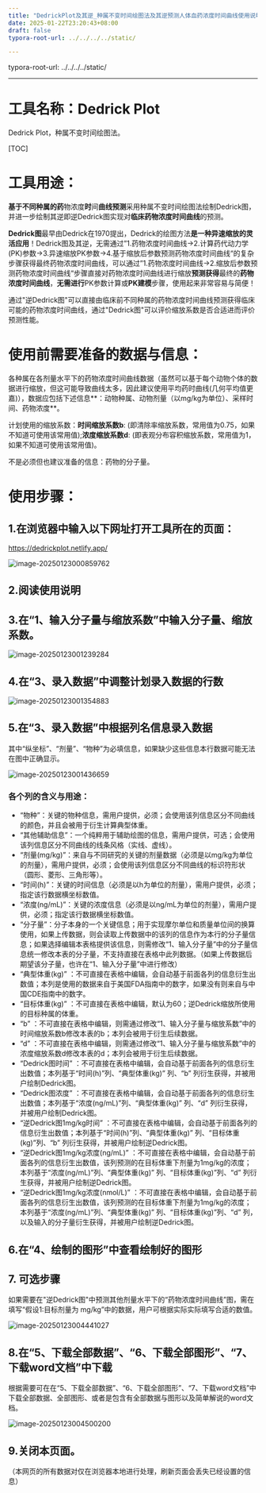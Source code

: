 ```yaml
---
title: "DedrickPlot及其逆_种属不变时间绘图法及其逆预测人体血药浓度时间曲线使用说明"
date: 2025-01-22T23:20:43+08:00
draft: false
typora-root-url: ../../../../static/

---
```


typora-root-url: ../../../../static/

---

# 工具名称：Dedrick Plot

Dedrick Plot，种属不变时间绘图法。

[TOC]

# 工具用途：

**基于不同种属的药**物浓度**时**间**曲线预测**采用种属不变时间绘图法绘制Dedrick图，并进一步绘制其逆即逆Dedrick图实现对**临床药物浓度时间曲线**的预测。

**Dedrick图**最早由Dedrick在1970提出，Dedrick的绘图方法**是一种异速缩放的灵活应用**！Dedrick图及其逆，无需通过”1.药物浓度时间曲线→2.计算药代动力学(PK)参数→3.异速缩放PK参数→4.基于缩放后参数预测药物浓度时间曲线“的复杂步骤获得最终药物浓度时间曲线，可以通过”1.药物浓度时间曲线→2.缩放后参数预测药物浓度时间曲线“步骤直接对药物浓度时间曲线进行缩放**预测获得**最终的**药物浓度时间曲线**，**无需进行**PK参数计算或**PK建模**步骤，使用起来非常容易与简便！

通过"逆Dedrick图"可以直接由临床前不同种属的药物浓度时间曲线预测获得临床可能的药物浓度时间曲线，通过"Dedrick图"可以评价缩放系数是否合适进而评价预测性能。

# 使用前需要准备的数据与信息：

各种属在各剂量水平下的药物浓度时间曲线数据（虽然可以基于每个动物个体的数据进行缩放，但这可能导致曲线太多，因此建议使用平均药时曲线(几何平均值更嘉)），数据应包括下述信息**：动物种属、动物剂量（以mg/kg为单位）、采样时间、药物浓度**。

计划使用的缩放系数：**时间缩放系数b**: (即清除率缩放系数，常用值为0.75，如果不知道可使用该常用值);**浓度缩放系数d**: (即表观分布容积缩放系数，常用值为1，如果不知道可使用该常用值)。

不是必须但也建议准备的信息：药物的分子量。

# 使用步骤：

## 1.在浏览器中输入以下网址打开工具所在的页面：

https://dedrickplot.netlify.app/

![image-20250123000859762](/DedrickPlot种属不变时间法预测人体血药浓度时间曲线使用说明/image-20250123000859762.png)

## 2.阅读使用说明

## 3.在“1、输入分子量与缩放系数”中输入分子量、缩放系数。

![image-20250123001239284](/DedrickPlot种属不变时间法预测人体血药浓度时间曲线使用说明/image-20250123001239284.png)

## 4.在“3、录入数据”中调整计划录入数据的行数

![image-20250123001354883](/DedrickPlot种属不变时间法预测人体血药浓度时间曲线使用说明/image-20250123001354883.png)

## 5.在“3、录入数据”中根据列名信息录入数据

其中“纵坐标”、“剂量”、“物种”为必填信息，如果缺少这些信息本行数据可能无法在图中正确显示。

![image-20250123001436659](/DedrickPlot种属不变时间法预测人体血药浓度时间曲线使用说明/image-20250123001436659.png)

### 各个列的含义与用途：

- “物种”：关键的物种信息，需用户提供，必须；会使用该列信息区分不同曲线的颜色，并且会被用于衍生计算典型体重。
- “其他辅助信息”：一个纯粹用于辅助绘图的信息，需用户提供，可选；会使用该列信息区分不同曲线的线条风格（实线、虚线）。
- “剂量(mg/kg)”：来自与不同研究的关键的剂量数据（必须是以mg/kg为单位的剂量），需用户提供，必须；会使用该列信息区分不同曲线的标识符形状（圆形、菱形、三角形等）。
- “时间(h)”：关键的时间信息（必须是以h为单位的剂量），需用户提供，必须；指定该行数据横坐标数值。
- “浓度(ng/mL)”：关键的浓度信息（必须是以ng/mL为单位的剂量），需用户提供，必须；指定该行数据横坐标数值。
- “分子量”：分子本身的一个关键信息；用于实现摩尔单位和质量单位间的换算使用，如果上传数据，则会读取上传数据中的该列的信息作为本行的分子量信息；如果选择编辑本表格提供该信息，则需修改“1、输入分子量”中的分子量信息统一修改本表的分子量，不支持直接在表格中此列数据。（如果上传数据后期望该分子量，也许在“1、输入分子量”中进行修改）
- “典型体重(kg)” ：不可直接在表格中编辑，会自动基于前面各列的信息衍生出数值；本列是使用的数据来自于美国FDA指南中的数字，如果没有则来自与中国CDE指南中的数字。
- “目标体重(kg)” ：不可直接在表格中编辑，默认为60；逆Dedrick缩放所使用的目标种属的体重。
- “b” ：不可直接在表格中编辑，则需通过修改“1、输入分子量与缩放系数”中的时间缩放系数b修改本表的b；本列会被用于衍生后续数据。
- “d” ：不可直接在表格中编辑，则需通过修改“1、输入分子量与缩放系数”中的浓度缩放系数d修改本表的d；本列会被用于衍生后续数据。
- “Dedrick图时间” ：不可直接在表格中编辑，会自动基于前面各列的信息衍生出数值；本列基于“时间(h)”列、“典型体重(kg)” 列、“b” 列衍生获得，并被用户绘制Dedrick图。
- “Dedrick图浓度” ：不可直接在表格中编辑，会自动基于前面各列的信息衍生出数值；本列基于“浓度(ng/mL)”列、“典型体重(kg)” 列、“d” 列衍生获得，并被用户绘制Dedrick图。
- “逆Dedrick图1mg/kg时间” ：不可直接在表格中编辑，会自动基于前面各列的信息衍生出数值；本列基于“时间(h)”列、“典型体重(kg)” 列、“目标体重(kg)”列、“b” 列衍生获得，并被用户绘制逆Dedrick图。
- “逆Dedrick图1mg/kg浓度(ng/mL)” ：不可直接在表格中编辑，会自动基于前面各列的信息衍生出数值，该列预测的在目标体重下剂量为1mg/kg的浓度；本列基于“浓度(ng/mL)”列、“典型体重(kg)” 列、“目标体重(kg)”列、“d” 列衍生获得，并被用户绘制逆Dedrick图。
- “逆Dedrick图1mg/kg浓度(nmol/L)” ：不可直接在表格中编辑，会自动基于前面各列的信息衍生出数值，该列预测的在目标体重下剂量为1mg/kg的浓度；本列基于“浓度(ng/mL)”列、“典型体重(kg)” 列、“目标体重(kg)”列、“d” 列，以及输入的分子量衍生获得，并被用户绘制逆Dedrick图。


## 6.在“4、绘制的图形”中查看绘制好的图形

## 7. 可选步骤

如果需要在"逆Dedrick图"中预测其他剂量水平下的“药物浓度时间曲线”图，需在填写“假设1:目标剂量为 mg/kg”中的数据，用户可根据实际实际填写合适的数值。

![image-20250123004441027](/DedrickPlot种属不变时间法预测人体血药浓度时间曲线使用说明/image-20250123004441027.png)

## 8.在“5、下载全部数据”、“6、下载全部图形”、“7、下载word文档”中下载

根据需要可在在“5、下载全部数据”、“6、下载全部图形”、“7、下载word文档”中下载全部数据、全部图形、或者是包含有全部数据与图形以及简单解说的word文档。

![image-20250123004500200](/DedrickPlot种属不变时间法预测人体血药浓度时间曲线使用说明/image-20250123004500200.png)

## 9.关闭本页面。

（本网页的所有数据对仅在浏览器本地进行处理，刷新页面会丢失已经设置的信息）
